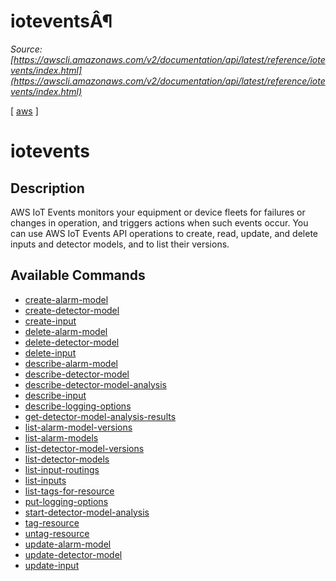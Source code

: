 # ioteventsÂ¶

*Source: [https://awscli.amazonaws.com/v2/documentation/api/latest/reference/iotevents/index.html](https://awscli.amazonaws.com/v2/documentation/api/latest/reference/iotevents/index.html)*

[ [aws](https://awscli.amazonaws.com/v2/documentation/api/latest/reference/index.html#cli-aws) ]

# iotevents

## Description

AWS IoT Events monitors your equipment or device fleets for failures or changes in operation, and triggers actions when such events occur. You can use AWS IoT Events API operations to create, read, update, and delete inputs and detector models, and to list their versions.

## Available Commands

- [create-alarm-model](https://awscli.amazonaws.com/v2/documentation/api/latest/reference/iotevents/create-alarm-model.html)
- [create-detector-model](https://awscli.amazonaws.com/v2/documentation/api/latest/reference/iotevents/create-detector-model.html)
- [create-input](https://awscli.amazonaws.com/v2/documentation/api/latest/reference/iotevents/create-input.html)
- [delete-alarm-model](https://awscli.amazonaws.com/v2/documentation/api/latest/reference/iotevents/delete-alarm-model.html)
- [delete-detector-model](https://awscli.amazonaws.com/v2/documentation/api/latest/reference/iotevents/delete-detector-model.html)
- [delete-input](https://awscli.amazonaws.com/v2/documentation/api/latest/reference/iotevents/delete-input.html)
- [describe-alarm-model](https://awscli.amazonaws.com/v2/documentation/api/latest/reference/iotevents/describe-alarm-model.html)
- [describe-detector-model](https://awscli.amazonaws.com/v2/documentation/api/latest/reference/iotevents/describe-detector-model.html)
- [describe-detector-model-analysis](https://awscli.amazonaws.com/v2/documentation/api/latest/reference/iotevents/describe-detector-model-analysis.html)
- [describe-input](https://awscli.amazonaws.com/v2/documentation/api/latest/reference/iotevents/describe-input.html)
- [describe-logging-options](https://awscli.amazonaws.com/v2/documentation/api/latest/reference/iotevents/describe-logging-options.html)
- [get-detector-model-analysis-results](https://awscli.amazonaws.com/v2/documentation/api/latest/reference/iotevents/get-detector-model-analysis-results.html)
- [list-alarm-model-versions](https://awscli.amazonaws.com/v2/documentation/api/latest/reference/iotevents/list-alarm-model-versions.html)
- [list-alarm-models](https://awscli.amazonaws.com/v2/documentation/api/latest/reference/iotevents/list-alarm-models.html)
- [list-detector-model-versions](https://awscli.amazonaws.com/v2/documentation/api/latest/reference/iotevents/list-detector-model-versions.html)
- [list-detector-models](https://awscli.amazonaws.com/v2/documentation/api/latest/reference/iotevents/list-detector-models.html)
- [list-input-routings](https://awscli.amazonaws.com/v2/documentation/api/latest/reference/iotevents/list-input-routings.html)
- [list-inputs](https://awscli.amazonaws.com/v2/documentation/api/latest/reference/iotevents/list-inputs.html)
- [list-tags-for-resource](https://awscli.amazonaws.com/v2/documentation/api/latest/reference/iotevents/list-tags-for-resource.html)
- [put-logging-options](https://awscli.amazonaws.com/v2/documentation/api/latest/reference/iotevents/put-logging-options.html)
- [start-detector-model-analysis](https://awscli.amazonaws.com/v2/documentation/api/latest/reference/iotevents/start-detector-model-analysis.html)
- [tag-resource](https://awscli.amazonaws.com/v2/documentation/api/latest/reference/iotevents/tag-resource.html)
- [untag-resource](https://awscli.amazonaws.com/v2/documentation/api/latest/reference/iotevents/untag-resource.html)
- [update-alarm-model](https://awscli.amazonaws.com/v2/documentation/api/latest/reference/iotevents/update-alarm-model.html)
- [update-detector-model](https://awscli.amazonaws.com/v2/documentation/api/latest/reference/iotevents/update-detector-model.html)
- [update-input](https://awscli.amazonaws.com/v2/documentation/api/latest/reference/iotevents/update-input.html)